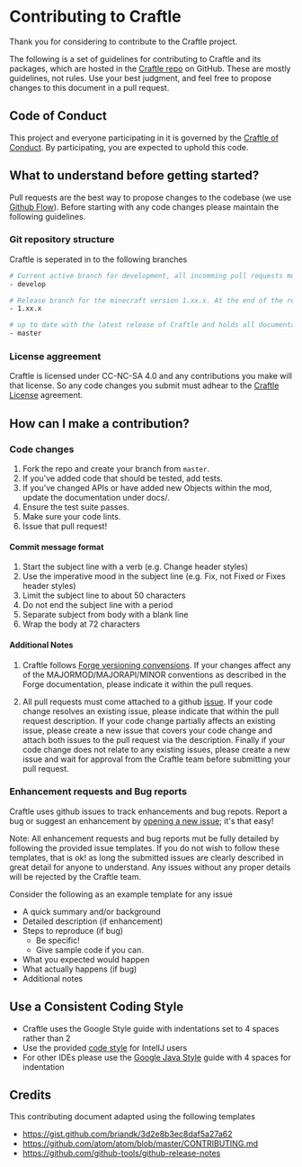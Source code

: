 # Contributing to Craftle

Thank you for considering to contribute to the Craftle project.

The following is a set of guidelines for contributing to Craftle and its packages, which are hosted in the [Craftle repo](https://github.com/kalindudc/craftle) 
on GitHub. These are mostly guidelines, not rules. Use your best judgment, and feel free to propose changes to this document in a pull request.

## Code of Conduct

This project and everyone participating in it is governed by the [Craftle of Conduct](CODE_OF_CONDUCT.md). By participating, you are expected to uphold this code.

## What to understand before getting started?

Pull requests are the best way to propose changes to the codebase (we use [Github Flow](https://guides.github.com/introduction/flow/index.html)). 
Before starting with any code changes please maintain the following guidelines.
 
### Git repository structure

Craftle is seperated in to the following branches

```sh
# Current active branch for development, all incomming pull requests must be directed to this branch.
- develop

# Release branch for the minecraft version 1.xx.x. At the end of the release cycle all code from develop will be merged to 1.xx.x and a new Craftle build will be released.
- 1.xx.x

# up to date with the latest release of Craftle and holds all documentation for the github pages.
- master
```

### License aggreement

Craftle is licensed under CC-NC-SA 4.0 and any contributions you make will that license. So any code changes you submit must adhear to the [Craftle License](LICENSE.md) agreement.

## How can I make a contribution?

### Code changes 

1. Fork the repo and create your branch from `master`.
2. If you've added code that should be tested, add tests.
3. If you've changed APIs or have added new Objects within the mod, update the documentation under docs/.
4. Ensure the test suite passes.
5. Make sure your code lints.
6. Issue that pull request!

#### Commit message format

1. Start the subject line with a verb (e.g. Change header styles)
2. Use the imperative mood in the subject line (e.g. Fix, not Fixed or Fixes header styles)
3. Limit the subject line to about 50 characters
4. Do not end the subject line with a period
5. Separate subject from body with a blank line
6. Wrap the body at 72 characters

#### Additional Notes

1. Craftle follows [Forge versioning convensions](https://mcforge.readthedocs.io/en/1.14.x/conventions/versioning/). If your changes affect 
any of the MAJORMOD/MAJORAPI/MINOR conventions as described in the Forge documentation, please indicate it within the pull reques.

2. All pull requests must come attached to a github [issue](https://github.com/kalindudc/craftle/issues). If your code change resolves an existing issue, please
indicate that within the pull request description. If your code change partially affects an existing issue, please create a new issue that covers your code change
and attach both issues to the pull request via the description. Finally if your code change does not relate to any existing issues, please create a new issue and 
wait for approval from the Craftle team before submitting your pull request.

### Enhancement requests and Bug reports

Craftle uses github issues to track enhancements and bug repots. Report a bug or suggest an enhancement by 
[opening a new issue](https://github.com/kalindudc/craftle/issues); it's that easy!

Note: All enhancement requests and bug reports mut be fully detailed by following the provided issue templates. If you do not wish to follow these templates, that 
is ok! as long the submitted issues are clearly described in great detail for anyone to understand. Any issues without any proper details will be rejected by the 
Craftle team.

Consider the following as an example template for any issue

- A quick summary and/or background
- Detailed description (if enhancement)
- Steps to reproduce (if bug)
  - Be specific!
  - Give sample code if you can.
- What you expected would happen
- What actually happens (if bug)
- Additional notes

## Use a Consistent Coding Style

* Craftle uses the Google Style guide with indentations set to 4 spaces rather than 2
* Use the provided [code style](docs/code-style.xml) for IntelIJ users
* For other IDEs please use the [Google Java Style](https://google.github.io/styleguide/javaguide.html) guide with 4 spaces  for indentation

##  Credits

This contributing document adapted using the following templates
- https://gist.github.com/briandk/3d2e8b3ec8daf5a27a62
- https://github.com/atom/atom/blob/master/CONTRIBUTING.md
- https://github.com/github-tools/github-release-notes
